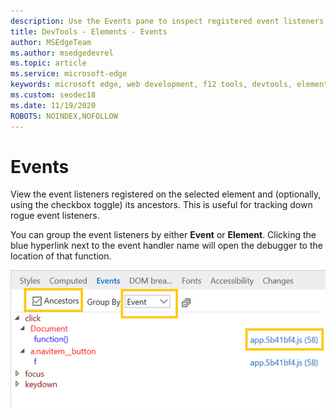 ```yaml
---
description: Use the Events pane to inspect registered event listeners on the page
title: DevTools - Elements - Events
author: MSEdgeTeam
ms.author: msedgedevrel
ms.topic: article
ms.service: microsoft-edge
keywords: microsoft edge, web development, f12 tools, devtools, elements, event listeners, event handlers
ms.custom: seodec18
ms.date: 11/19/2020
ROBOTS: NOINDEX,NOFOLLOW
---
```

# Events 

View the event listeners registered on the selected element and (optionally, using the checkbox toggle) its ancestors. This is useful for tracking down rogue event listeners. 

You can group the event listeners by either **Event** or **Element**. Clicking the blue hyperlink next to the event handler name will open the debugger to the location of that function.

![Events pane](../media/elements_events.png)
